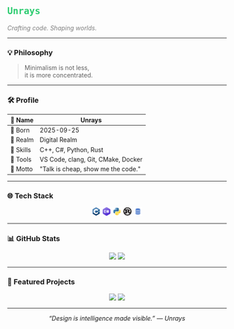 <p align="center">
  <h2 style="font-family:monospace; color:#2ecc71;">Unrays</h2>
  <em style="color:gray;">Crafting code. Shaping worlds.</em>
</p>

---

### 💡 Philosophy
> Minimalism is not less,  
> it is more concentrated.

---

### 🛠 Profile
| 🔹 Name      | Unrays            |
|--------------|-------------------|
| 🔹 Born      | 2025-09-25        |
| 🔹 Realm     | Digital Realm     |
| 🔹 Skills    | C++, C#, Python, Rust |
| 🔹 Tools     | VS Code, clang, Git, CMake, Docker |
| 🔹 Motto     | "Talk is cheap, show me the code." |

---

### 🌐 Tech Stack
<p align="center">
<code><img height="20" src="https://raw.githubusercontent.com/github/explore/main/topics/cpp/cpp.png"></code>
<code><img height="20" src="https://raw.githubusercontent.com/github/explore/main/topics/csharp/csharp.png"></code>
<code><img height="20" src="https://raw.githubusercontent.com/github/explore/main/topics/python/python.png"></code>
<code><img height="20" src="https://raw.githubusercontent.com/github/explore/main/topics/rust/rust.png"></code>
<code><img height="20" src="https://raw.githubusercontent.com/github/explore/main/topics/sql/sql.png"></code>
</p>

---

### 📊 GitHub Stats
<p align="center">
<a href="https://github.com/Unrays"><img src="https://github-readme-stats.vercel.app/api?username=Unrays&show_icons=true&theme=vision-friendly-dark&hide_border=true" /></a>
<a href="https://github.com/Unrays"><img src="https://github-readme-stats.vercel.app/api/top-langs/?username=Unrays&layout=compact&theme=vision-friendly-dark&hide_border=true" /></a>
</p>

---

### 🚀 Featured Projects
<p align="center">
<a href="https://github.com/Unrays/CrystalEngine"><img src="https://github-readme-stats.vercel.app/api/pin/?username=Unrays&repo=CrystalEngine&theme=radical" /></a>
<a href="https://github.com/Unrays/ProceduralCaves"><img src="https://github-readme-stats.vercel.app/api/pin/?username=Unrays&repo=ProceduralCaves&theme=radical" /></a>
</p>

---

<p align="center">
  <em style="font-size:14px;">“Design is intelligence made visible.” — Unrays</em>
</p>
